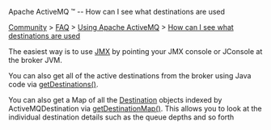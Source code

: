 Apache ActiveMQ ™ -- How can I see what destinations are used 

[Community](community.html) > [FAQ](faq.html) > [Using Apache ActiveMQ](using-apache-activemq.html) > [How can I see what destinations are used](how-can-i-see-what-destinations-are-used.html)


The easiest way is to use [JMX](jmx.html) by pointing your JMX console or JConsole at the broker JVM.

You can also get all of the active destinations from the broker using Java code via [getDestinations()](http://activemq.apache.org/maven/5.8.0/apidocs/org/apache/activemq/broker/region/Region.html#getDestinations%28org.apache.activemq.command.ActiveMQDestination%29).

You can also get a Map of all the [Destination](http://activemq.apache.org/maven/5.8.0/apidocs/org/apache/activemq/broker/region/Destination.html) objects indexed by ActiveMQDestination via [getDestinationMap()](http://activemq.apache.org/maven/5.8.0/apidocs/org/apache/activemq/broker/region/Region.html#getDestinationMap%28%29). This allows you to look at the individual destination details such as the queue depths and so forth


